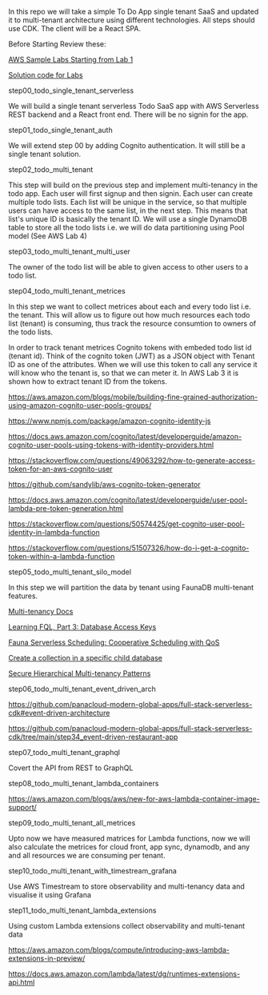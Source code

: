 In this repo we will take a simple To Do App single tenant SaaS and updated it to multi-tenant architecture using different technologies. All steps should use CDK. The client will be a React SPA.

Before Starting Review these:

[AWS Sample Labs Starting from Lab 1](https://github.com/aws-samples/aws-serverless-saas-layers/blob/master/Lab1/README.md)

[Solution code for Labs](https://github.com/aws-samples/aws-serverless-saas-layers/tree/master/Solution)

step00_todo_single_tenant_serverless

We will build a single tenant serverless Todo SaaS app with AWS Serverless REST backend and a React front end. There will be no signin for the app.


step01_todo_single_tenant_auth

We will extend step 00 by adding Cognito authentication. It will still be a single tenant solution.


step02_todo_multi_tenant

This step will build on the previous step and implement multi-tenancy in the todo app. Each user will first signup and then signin. Each user can create multiple todo lists. Each list will be unique in the service, so that multiple users can have access to the same list, in the next step. This means that list's unique ID is basically the tenant ID. We will use a single DynamoDB table to store all the todo lists i.e. we will do data partitioning using Pool model (See AWS Lab 4)


step03_todo_multi_tenant_multi_user

The owner of the todo list will be able to given access to other users to a todo list.


step04_todo_multi_tenant_metrices

In this step we want to collect metrices about each and every todo list i.e. the tenant. This will allow us to figure out how much resources each todo list (tenant) is consuming, thus track the resource consumtion to owners of the todo lists.

In order to track tenant metrices Cognito tokens with embeded todo list id (tenant id).  Think of the cognito token (JWT) as a JSON object with Tenant ID as one of the attributes. When we will use this token to call any service it will know who the tenant is, so that we can meter it. In AWS Lab 3 it is shown how to extract tenant ID from the tokens. 

https://aws.amazon.com/blogs/mobile/building-fine-grained-authorization-using-amazon-cognito-user-pools-groups/

https://www.npmjs.com/package/amazon-cognito-identity-js 

https://docs.aws.amazon.com/cognito/latest/developerguide/amazon-cognito-user-pools-using-tokens-with-identity-providers.html

https://stackoverflow.com/questions/49063292/how-to-generate-access-token-for-an-aws-cognito-user 

https://github.com/sandylib/aws-cognito-token-generator

https://docs.aws.amazon.com/cognito/latest/developerguide/user-pool-lambda-pre-token-generation.html

https://stackoverflow.com/questions/50574425/get-cognito-user-pool-identity-in-lambda-function

https://stackoverflow.com/questions/51507326/how-do-i-get-a-cognito-token-within-a-lambda-function



step05_todo_multi_tenant_silo_model

In this step we will partition the data by tenant using FaunaDB multi-tenant features.

[Multi-tenancy Docs](https://docs.fauna.com/fauna/current/tutorials/multitenant.html)

[Learning FQL, Part 3: Database Access Keys](https://fauna.com/blog/learning-fql-part-3-database-access-keys)

[Fauna Serverless Scheduling: Cooperative Scheduling with QoS](https://fauna.com/blog/serverless-scheduling-with-qos-based-multi-tenancy)

[Create a collection in a specific child database](https://stackoverflow.com/questions/60840892/create-a-collection-in-a-specific-child-database)

[Secure Hierarchical Multi-tenancy Patterns](https://www.colabug.com/2018/0508/2864552/)


step06_todo_multi_tenant_event_driven_arch

https://github.com/panacloud-modern-global-apps/full-stack-serverless-cdk#event-driven-architecture

https://github.com/panacloud-modern-global-apps/full-stack-serverless-cdk/tree/main/step34_event-driven-restaurant-app


step07_todo_multi_tenant_graphql

Covert the API from REST to GraphQL


step08_todo_multi_tenant_lambda_containers

https://aws.amazon.com/blogs/aws/new-for-aws-lambda-container-image-support/


step09_todo_multi_tenant_all_metrices

Upto now we have measured matrices for Lambda functions, now we will also calculate the metrices for cloud front, app sync, dynamodb, and any and all resources we are consuming per tenant. 

step10_todo_multi_tenant_with_timestream_grafana

Use AWS Timestream to store observability and multi-tenancy data and visualise it using Grafana

step11_todo_multi_tenant_lambda_extensions

Using custom Lambda extensions collect observability and multi-tenant data

https://aws.amazon.com/blogs/compute/introducing-aws-lambda-extensions-in-preview/

https://docs.aws.amazon.com/lambda/latest/dg/runtimes-extensions-api.html




